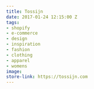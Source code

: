 ```yaml
---
title: Tossijn
date: 2017-01-24 12:15:00 Z
tags:
- shopify
- e-commerce
- design
- inspiration
- fashion
- clothing
- apparel
- womens
image: 
store-link: https://tossijn.com
---
```


